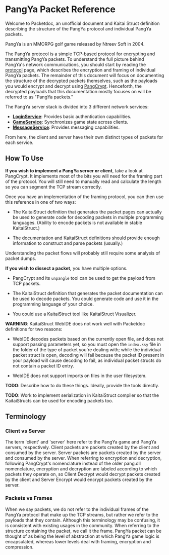 # PangYa Packet Reference
Welcome to Packetdoc, an unofficial document and Kaitai Struct definition
describing the structure of the PangYa protocol and individual PangYa
packets.

PangYa is an MMORPG golf game released by Ntreev Soft in 2004.

The PangYa protocol is a simple TCP-based protocol for encrypting and
transmitting PangYa packets. To understand the full picture behind PangYa's
network communications, you should start by reading the
[protocol](./protocol.md) page, which describes the encryption and framing
of individual PangYa packets. The remainder of this document will focus on
documenting the structure of the decrypted packets themselves, such as the
payloads you would encrypt and decrypt using
[PangCrypt](https://github.com/pangbox/pangcrypt). Henceforth, the decrypted
payloads that this documentation mostly focuses on will be referred to as
"PangYa packets."

The PangYa server stack is divided into 3 different network services:

* [**LoginService**](/packets/loginservice/index.ksy): Provides basic
  authentication capabilities.
* [**GameService**](/packets/gameservice/index.ksy): Synchronizes game state
  across clients.
* [**MessageService**](/packets/messageservice/index.ksy): Provides messaging
  capabilities.

From here, the client and server have their own distinct types of packets for
each service.

## How To Use
**If you wish to implement a PangYa server or client**, take a look at
PangCrypt. It implements most of the bits you will need for the framing part
of the protocol. You will still need to manually read and calculate the length
so you can segment the TCP stream correctly.

Once you have an implementation of the framing protocol, you can then use this
reference in one of two ways:

* The KaitaiStruct definition that generates the packet pages can actually be
  used to generate code for decoding packets in multiple programming
  languages. (Ability to encode packets is not available in stable
  KaitaiStruct.)

* The documentation and KaitaiStruct definitions should provide enough
  information to construct and parse packets (usually.)

Understanding the packet flows will probably still require some analysis of
packet dumps.

**If you wish to dissect a packet,** you have multiple options.

* PangCrypt and its `unpangle` tool can be used to get the payload from TCP
  packets.

* The KaitaiStruct definition that generates the packet documentation can be
  used to decode packets. You could generate code and use it in the
  programming language of your choice.

* You could use a KaitaiStruct tool like KaitaiStruct Visualizer.

**WARNING**: KaitaiStruct WebIDE does not work well with Packetdoc definitions
for two reasons:

* WebIDE decodes packets based on the currently open file, and does not
  support passing parameters yet, so you must open the `index.ksy` file in the
  folder of the type of packet you're dealing with; while the individual
  packet struct is open, decoding will fail because the packet ID present in
  your payload will cause decoding to fail, as individual packet structs do
  not contain a packet ID entry.

* WebIDE does not support imports on files in the user filesystem.

**TODO**: Describe how to do these things. Ideally, provide the tools
directly.

**TODO**: Work to implement serialization in KaitaiStruct compiler so that the
KaitaiStructs can be used for encoding packets too.

## Terminology

### Client vs Server
The term 'client' and 'server' here refer to the PangYa game and
PangYa servers, respectively. Client packets are packets created by the
client and consumed by the server. Server packets are packets created by the
server and consumed by the server. When referring to encryption and
decryption, following PangCrypt's nomenclature instead of the older pang.dll
nomenclature, encryption and decryption are labeled according to which
packets they operate on, so Client Decrypt would decrypt packets created by
the client and Server Encrypt would encrypt packets created by the server.

### Packets vs Frames
When we say packets, we do not refer to the individual frames of the PangYa
protocol that make up the TCP streams, but rather we refer to the payloads
that they contain. Although this terminology may be confusing, it is
consistent with existing usages in the community. When referring to the
structure containing the packet, we call it the frame. PangYa packet can be
thought of as being the level of abstraction at which PangYa game logic is
encapsulated, whereas lower levels deal with framing, encryption and
compression.
